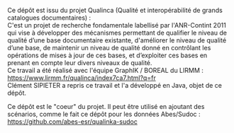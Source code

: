 Ce dépôt est issu du projet Qualinca (Qualité et interopérabilité de grands catalogues documentaires) :  
C'est un projet de recherche fondamentale labellisé par l'ANR-Contint 2011 qui vise à développer des mécanismes permettant de qualifier le niveau de qualité d’une base documentaire existante, d'améliorer le niveau de qualité d’une base, de maintenir un niveau de qualité donné en contrôlant les opérations de mises à jour de ces bases, et d’exploiter ces bases en prenant en compte leur divers niveaux de qualité.    
Ce travail a été réalisé avec l'équipe GraphIK / BOREAL du LIRMM : https://www.lirmm.fr/qualinca/index7ca7.html?q=fr  
Clément SIPIETER a repris ce travail et l'a développé en Java, objet de ce dépôt.

Ce dépôt est le "coeur" du projet. Il peut être utilisé en ajoutant des scénarios, comme le fait ce dépôt pour les données Abes/Sudoc : https://github.com/abes-esr/qualinka-sudoc